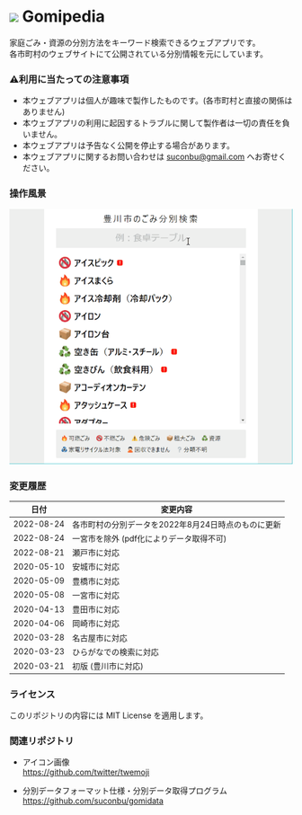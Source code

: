 # ![](favicon.ico) Gomipedia

家庭ごみ・資源の分別方法をキーワード検索できるウェブアプリです。  
各市町村のウェブサイトにて公開されている分別情報を元にしています。

### ⚠利用に当たっての注意事項

* 本ウェブアプリは個人が趣味で製作したものです。(各市町村と直接の関係はありません)
* 本ウェブアプリの利用に起因するトラブルに関して製作者は一切の責任を負いません。
* 本ウェブアプリは予告なく公開を停止する場合があります。
* 本ウェブアプリに関するお問い合わせは suconbu@gmail.com へお寄せください。

### 操作風景

![操作風景](gomipedia_screencapture.gif)

### 変更履歴

| 日付       | 変更内容                                            |
| ---------- | --------------------------------------------------- |
| 2022-08-24 | 各市町村の分別データを2022年8月24日時点のものに更新 |
| 2022-08-24 | 一宮市を除外 (pdf化によりデータ取得不可)            |
| 2022-08-21 | 瀬戸市に対応                                        |
| 2020-05-10 | 安城市に対応                                        |
| 2020-05-09 | 豊橋市に対応                                        |
| 2020-05-08 | 一宮市に対応                                        |
| 2020-04-13 | 豊田市に対応                                        |
| 2020-04-06 | 岡崎市に対応                                        |
| 2020-03-28 | 名古屋市に対応                                      |
| 2020-03-23 | ひらがなでの検索に対応                              |
| 2020-03-21 | 初版 (豊川市に対応)                                 |

### ライセンス

このリポジトリの内容には MIT License を適用します。

### 関連リポジトリ

* アイコン画像  
https://github.com/twitter/twemoji  

* 分別データフォーマット仕様・分別データ取得プログラム  
https://github.com/suconbu/gomidata  
